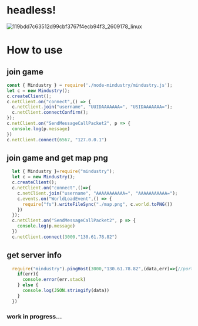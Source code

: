 # headless!
![119bdd7c63512d99cbf3767f4ecb94f3_2609178_linux](https://user-images.githubusercontent.com/102400902/211141113-7f2f7938-08ec-4120-9c6c-d28cf2e49be8.jpg)

# How to use
## join game
```javascript
const { Mindustry } = require('./node-mindustry/mindustry.js');
let c = new Mindustry();
c.createClient();
c.netClient.on("connect",() => {
  c.netClient.join("username", "UUIDAAAAAAA=", "USIDAAAAAAA=");
  c.netClient.connectConfirm();
});
c.netClient.on("SendMessageCallPacket2", p => {
  console.log(p.message)
})
c.netClient.connect(6567, "127.0.0.1")
```

## join game and get map png
```javascript
  let { Mindustry }=require("mindustry");
  let c = new Mindustry();
  c.createClient();
  c.netClient.on("connect",()=>{
    c.netClient.join("username", "AAAAAAAAAAA=", "AAAAAAAAAAA=");
    c.events.on("WorldLoadEvent",() => {
      require("fs").writeFileSync("./map.png", c.world.toPNG())
    })
  });
  c.netClient.on("SendMessageCallPacket2", p => {
    console.log(p.message)
  })
  c.netClient.connect(3000,"130.61.78.82")
```

## get server info
```javascript
  require("mindustry").pingHost(3000,"130.61.78.82",(data,err)=>{//port,ip,callback
    if(err){
      console.error(err.stack)
    } else {
      console.log(JSON.stringify(data))
    }
  })
```

### work in progress...
